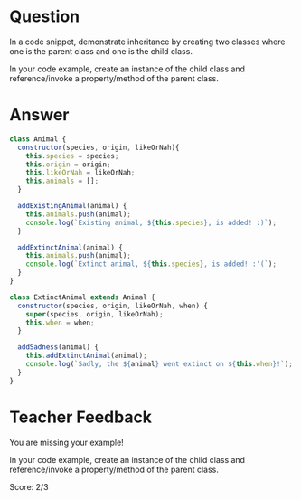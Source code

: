# Question
In a code snippet, demonstrate inheritance by creating two classes where one is the parent class and one is the child class.

In your code example, create an instance of the child class and reference/invoke a property/method of the parent class.

# Answer
```javascript
class Animal {
  constructor(species, origin, likeOrNah){
    this.species = species;
    this.origin = origin;
    this.likeOrNah = likeOrNah;
    this.animals = [];
  }

  addExistingAnimal(animal) {
    this.animals.push(animal);
    console.log(`Existing animal, ${this.species}, is added! :)`);
  }

  addExtinctAnimal(animal) {
    this.animals.push(animal);
    console.log(`Extinct animal, ${this.species}, is added! :'(`);
  }
}

class ExtinctAnimal extends Animal {
  constructor(species, origin, likeOrNah, when) {
    super(species, origin, likeOrNah);
    this.when = when;
  }

  addSadness(animal) {
    this.addExtinctAnimal(animal);
    console.log(`Sadly, the ${animal} went extinct on ${this.when}!`);
  }
}
```

# Teacher Feedback

You are missing your example!

In your code example, create an instance of the child class and reference/invoke a property/method of the parent class.

Score: 2/3